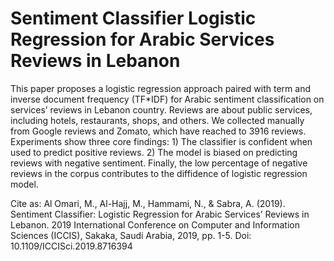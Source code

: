 # Sentiment Classifier Logistic Regression for Arabic Services Reviews in Lebanon

This paper proposes a logistic regression approach paired with term and inverse document frequency (TF*IDF) for Arabic sentiment classification on services’ reviews in Lebanon country.  Reviews are about public services, including hotels, restaurants, shops, and others. We collected manually from Google reviews and Zomato, which have reached to 3916 reviews. Experiments show three core findings: 1) The classifier is confident when used to predict positive reviews. 2) The model is biased on predicting reviews with negative sentiment. Finally, the low percentage of negative reviews in the corpus contributes to the diffidence of logistic regression model.

Cite as: Al Omari, M., Al-Hajj, M., Hammami, N., & Sabra, A. (2019). Sentiment Classifier: Logistic Regression for Arabic Services’ Reviews in Lebanon. 2019 International Conference on Computer and Information Sciences (ICCIS), Sakaka, Saudi Arabia, 2019, pp. 1-5. Doi: 10.1109/ICCISci.2019.8716394